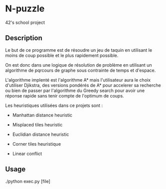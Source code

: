 # N-puzzle
42's school project

## Description
Le but de ce programme est de résoudre un jeu de taquin en utilisant le moins de coup possible et le plus rapidement possible.

On est donc dans une logique de résolution de problème en utilisant un algorithme de pqrcours de graphe sous contrainte de temps et d'espace.

L'algorithme implenté est l'algorithme A* mais l'utilisateur aura le choix d'utiliser Djikstra, des versions pondérés de A* pour accelerer sa recherche ou bien de passer par l'algorithme
du Greedy search pour avoir une réponse rapide sans tenir compte de l'optimum de coups.

Les heuristiques utilisées dans ce projets sont :

- Manhattan distance heuristic

- Misplaced tiles heuristic

- Euclidian distance heuristic

- Corner tiles heuristique

- Linear conflict

## Usage
./python exec.py [file]
